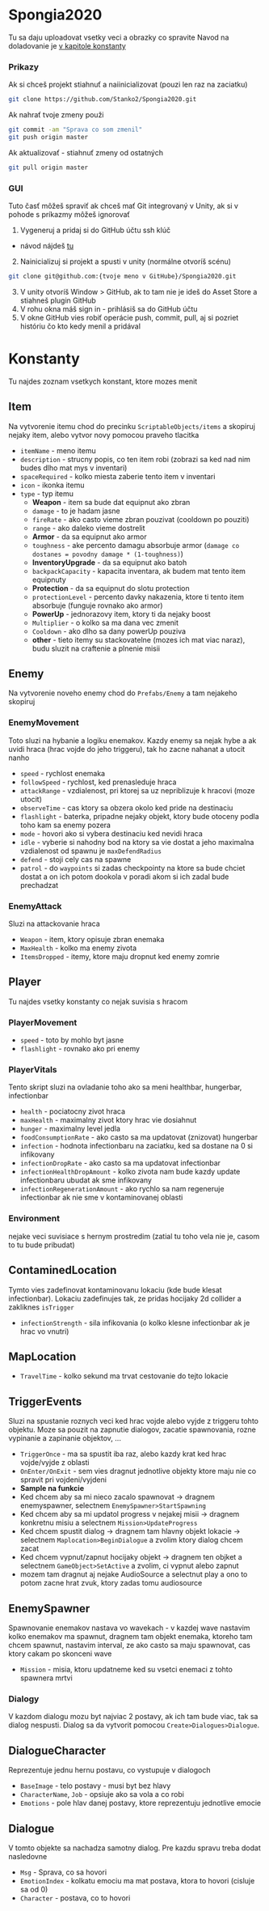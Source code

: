 # Spongia2020
Tu sa daju uploadovat vsetky veci a obrazky co spravite
Navod na doladovanie je [v kapitole konstanty](#konstanty)
### Prikazy
Ak si chceš projekt stiahnuť a naiinicializovat (pouzi len raz na zaciatku)
```bash
git clone https://github.com/Stanko2/Spongia2020.git
```
Ak nahrať tvoje zmeny použi
```bash
git commit -am "Sprava co som zmenil"
git push origin master
```
Ak aktualizovať - stiahnuť zmeny od ostatných
```bash
git pull origin master
```
### GUI
Tuto časť môžeš spraviť ak chceš mať Git integrovaný v Unity, ak si v pohode s príkazmy môžeš ignorovať
1. Vygeneruj a pridaj si do GitHub účtu ssh klúč
 - návod nájdeš [tu](https://docs.github.com/en/free-pro-team@latest/github/authenticating-to-github/generating-a-new-ssh-key-and-adding-it-to-the-ssh-agent)
2. Nainicializuj si projekt a spusti v unity (normálne otvoríš scénu)
```bash
git clone git@github.com:{tvoje meno v GitHube}/Spongia2020.git
```
3. V unity otvoríš Window > GitHub, ak to tam nie je ideš do Asset Store a stiahneš plugin GitHub
4. V rohu okna máš sign in - prihlásiš sa do GitHub účtu
5. V okne GitHub vies robiť operácie push, commit, pull, aj si pozriet históriu čo kto kedy menil a pridával

# Konstanty
Tu najdes zoznam vsetkych konstant, ktore mozes menit
## Item
Na vytvorenie itemu chod do precinku `ScriptableObjects/items` a skopiruj nejaky item, alebo vytvor novy pomocou praveho tlacitka
* `itemName` - meno itemu
* `description` - strucny popis, co ten item robi (zobrazi sa ked nad nim budes dlho mat mys v inventari)
* `spaceRequired` - kolko miesta zaberie tento item v inventari
* `icon` - ikonka itemu
* `type` - typ itemu 
  * __Weapon__ - item sa bude dat equipnut ako zbran
   * `damage` - to je hadam jasne
   * `fireRate` - ako casto vieme zbran pouzivat (cooldown po pouziti)
   * `range` - ako daleko vieme dostrelit
  * __Armor__ - da sa equipnut ako armor
   * `toughness` - ake percento damagu absorbuje armor (`damage co dostanes = povodny damage * (1-toughness)`)
  * __InventoryUpgrade__ - da sa equipnut ako batoh
   * `backpackCapacity` - kapacita inventara, ak budem mat tento item equipnuty
  * __Protection__ - da sa equipnut do slotu protection
   * `protectionLevel` - percento davky nakazenia, ktore ti tento item absorbuje (funguje rovnako ako armor)
  * __PowerUp__ - jednorazovy item, ktory ti da nejaky boost
   * `Multiplier` - o kolko sa ma dana vec zmenit
   * `Cooldown` - ako dlho sa dany powerUp pouziva
  * __other__ - tieto itemy su stackovatelne (mozes ich mat viac naraz), budu sluzit na craftenie a plnenie misii
## Enemy
Na vytvorenie noveho enemy chod do `Prefabs/Enemy` a tam nejakeho skopiruj
### EnemyMovement
Toto sluzi na hybanie a logiku enemakov. Kazdy enemy sa nejak hybe a ak uvidi hraca (hrac vojde do jeho triggeru), tak ho zacne nahanat a utocit nanho
* `speed` - rychlost enemaka
* `followSpeed` - rychlost, ked prenasleduje hraca
* `attackRange` - vzdialenost, pri ktorej sa uz nepriblizuje k hracovi (moze utocit)
* `observeTime` - cas ktory sa obzera okolo ked pride na destinaciu
* `flashlight` - baterka, pripadne nejaky objekt, ktory bude otoceny podla toho kam sa enemy pozera
* `mode` - hovori ako si vybera destinaciu ked nevidi hraca
 * `idle` - vyberie si nahodny bod na ktory sa vie dostat a jeho maximalna vzdialenost od spawnu je `maxDefendRadius`
 * `defend` - stoji cely cas na spawne
 * `patrol` - do `waypoints` si zadas checkpointy na ktore sa bude chciet dostat a on ich potom dookola v poradi akom si ich zadal bude prechadzat
### EnemyAttack
Sluzi na attackovanie hraca
* `Weapon` - item, ktory opisuje zbran enemaka
* `MaxHealth` - kolko ma enemy zivota
* `ItemsDropped` - itemy, ktore maju dropnut ked enemy zomrie
## Player
Tu najdes vsetky konstanty co nejak suvisia s hracom
### PlayerMovement
* `speed` - toto by mohlo byt jasne
* `flashlight` - rovnako ako pri enemy
### PlayerVitals
Tento skript sluzi na ovladanie toho ako sa meni healthbar, hungerbar, infectionbar
* `health` - pociatocny zivot hraca
* `maxHealth` - maximalny zivot ktory hrac vie dosiahnut
* `hunger` - maximalny level jedla
* `foodConsumptionRate` - ako casto sa ma updatovat (znizovat) hungerbar
* `infection` - hodnota infectionbaru na zaciatku, ked sa dostane na 0 si infikovany
* `infectionDropRate` - ako casto sa ma updatovat infectionbar
* `infectionHealthDropAmount` - kolko zivota nam bude kazdy update infectionbaru ubudat ak sme infikovany
* `infectionRegenerationAmount` - ako rychlo sa nam regeneruje infectionbar ak nie sme v kontaminovanej oblasti
### Environment
nejake veci suvisiace s hernym prostredim (zatial tu toho vela nie je, casom to tu bude pribudat)
## ContaminedLocation
Tymto vies zadefinovat kontaminovanu lokaciu (kde bude klesat infectionbar). Lokaciu zadefinujes tak, ze pridas hocijaky 2d collider a zakliknes `isTrigger`
* `infectionStrength` - sila infikovania (o kolko klesne infectionbar ak je hrac vo vnutri)
## MapLocation
* `TravelTime` - kolko sekund ma trvat cestovanie do tejto lokacie
## TriggerEvents
Sluzi na spustanie roznych veci ked hrac vojde alebo vyjde z triggeru tohto objektu. Moze sa pouzit na zapnutie dialogov, zacatie spawnovania, rozne vypinanie a zapinanie objektov, ...
* `TriggerOnce` - ma sa spustit iba raz, alebo kazdy krat ked hrac vojde/vyjde z oblasti
* `OnEnter/OnExit` - sem vies dragnut jednotlive objekty ktore maju nie co spravit pri vojdeni/vyjdeni
* __Sample na funkcie__
 * Ked chcem aby sa mi nieco zacalo spawnovat -> dragnem enemyspawner, selectnem `EnemySpawner>StartSpawning`
 * Ked chcem aby sa mi updatol progress v nejakej misii -> dragnem konkretnu misiu a selectnem `Mission>UpdateProgress`
 * Ked chcem spustit dialog -> dragnem tam hlavny objekt lokacie -> selectnem `Maplocation>BeginDialogue` a zvolim ktory dialog chcem zacat
 * Ked chcem vypnut/zapnut hocijaky objekt -> dragnem ten objket a selectnem `GameObject>SetActive` a zvolim, ci vypnut alebo zapnut
 * mozem tam dragnut aj nejake AudioSource a selectnut play a ono to potom zacne hrat zvuk, ktory zadas tomu audiosource
## EnemySpawner
Spawnovanie enemakov nastava vo wavekach - v kazdej wave nastavim kolko enemakov ma spawnut, dragnem tam objekt enemaka, ktoreho tam chcem spawnut, nastavim interval, ze ako casto sa maju spawnovat, cas ktory cakam po skonceni wave
* `Mission` - misia, ktoru updatneme ked su vsetci enemaci z tohto spawnera mrtvi

### Dialogy
V kazdom dialogu mozu byt najviac 2 postavy, ak ich tam bude viac, tak sa dialog nespusti. Dialog sa da vytvorit pomocou `Create>Dialogues>Dialogue`.
## DialogueCharacter
Reprezentuje jednu hernu postavu, co vystupuje v dialogoch
* `BaseImage` - telo postavy - musi byt bez hlavy
* `CharacterName`, `Job` - opsiuje ako sa vola a co robi
* `Emotions` - pole hlav danej postavy, ktore reprezentuju jednotlive emocie
## Dialogue
V tomto objekte sa nachadza samotny dialog. Pre kazdu spravu treba dodat nasledovne
* `Msg` - Sprava, co sa hovori
* `EmotionIndex` - kolkatu emociu ma mat postava, ktora to hovori (cisluje sa od 0)
* `Character` - postava, co to hovori
